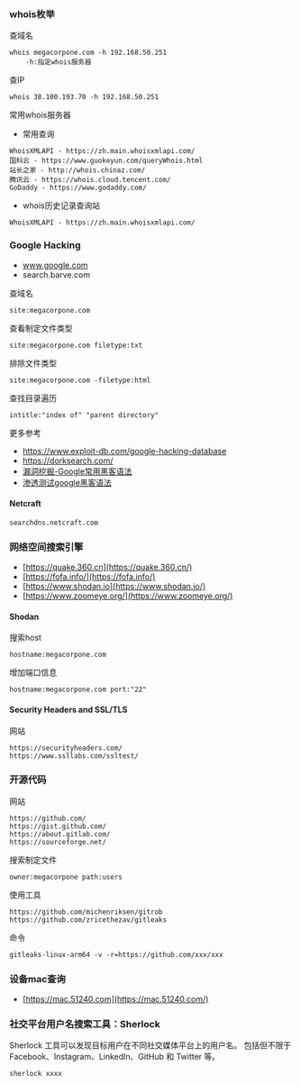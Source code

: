 ### whois枚举

查域名
```
whois megacorpone.com -h 192.168.50.251
	-h:指定whois服务器
```
查IP
```
whois 38.100.193.70 -h 192.168.50.251
```

常用whois服务器
- 常用查询
```	
WhoisXMLAPI - https://zh.main.whoisxmlapi.com/
国科云 - https://www.guokeyun.com/queryWhois.html
站长之家 - http://whois.chinaz.com/
腾讯云 - https://whois.cloud.tencent.com/
GoDaddy - https://www.godaddy.com/
```
- whois历史记录查询站
```
WhoisXMLAPI - https://zh.main.whoisxmlapi.com/
```
### Google Hacking

- www.google.com
- search.barve.com

查域名
```
site:megacorpone.com
```
查看制定文件类型
```
site:megacorpone.com filetype:txt
```
排除文件类型
```
site:megacorpone.com -filetype:html
```
查找目录遍历
```
intitle:"index of" "parent directory"
```
更多参考
- https://www.exploit-db.com/google-hacking-database
- https://dorksearch.com/
- [漏洞挖掘-Google常用黑客语法](https://blog.csdn.net/weixin_44578334/article/details/108937667)
- [渗透测试google黑客语法](https://modun.blog.csdn.net/article/details/117421929)
#### Netcraft
```
searchdns.netcraft.com
```
### 网络空间搜索引擎

- [https://quake.360.cn](https://quake.360.cn/)
- [https://fofa.info/](https://fofa.info/)
- [https://www.shodan.io](https://www.shodan.io/)
- [https://www.zoomeye.org/](https://www.zoomeye.org/)
#### Shodan
搜索host
```
hostname:megacorpone.com
```
增加端口信息
```
hostname:megacorpone.com port:"22"
```
#### Security Headers and SSL/TLS

网站
```
https://securityheaders.com/
https://www.ssllabs.com/ssltest/
```
### 开源代码

网站
```
https://github.com/
https://gist.github.com/
https://about.gitlab.com/
https://sourceforge.net/
```
搜索制定文件
```
owner:megacorpone path:users
```
使用工具
```
https://github.com/michenriksen/gitrob
https://github.com/zricethezav/gitleaks
```
命令
```
gitleaks-linux-arm64 -v -r=https://github.com/xxx/xxx
```

### 设备mac查询

- [https://mac.51240.com](https://mac.51240.com/)


### 社交平台用户名搜索工具：Sherlock

Sherlock 工具可以发现目标用户在不同社交媒体平台上的用户名。
包括但不限于 Facebook、Instagram、LinkedIn、GitHub 和 Twitter 等。
```
sherlock xxxx
```
